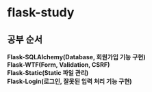 # flask-study

## 공부 순서

**Flask-SQLAlchemy(Database, 회원가입 기능 구현)**  
**Flask-WTF(Form, Validation, CSRF)**  
**Flask-Static(Static 파일 관리)**  
**Flask-Login(로그인, 잘못된 입력 처리 기능 구현)**  
